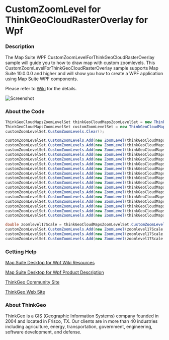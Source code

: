 # CustomZoomLevel for ThinkGeoCloudRasterOverlay for Wpf

### Description

The Map Suite WPF CustomZoomLevelForThinkGeoCloudRasterOverlay sample will guide you to how to draw map with custom zoomlevels. This CustomZoomLevelForThinkGeoCloudRasterOverlay sample supports Map Suite 10.0.0.0 and higher and will show you how to create a WPF application using Map Suite WPF components.

Please refer to [Wiki](http://wiki.thinkgeo.com/wiki/map_suite_desktop_for_wpf) for the details.

![Screenshot](https://github.com/ThinkGeo/CustomZoomLevelForThinkGeoCloudRasterOverlay-ForWpf/blob/master/Screenshot.gif)

### About the Code

``` csharp
ThinkGeoCloudMapsZoomLevelSet thinkGeoCloudMapsZoomLevelSet = new ThinkGeoCloudMapsZoomLevelSet();
ThinkGeoCloudMapsZoomLevelSet customZoomLevelSet = new ThinkGeoCloudMapsZoomLevelSet();
customZoomLevelSet.CustomZoomLevels.Clear();

customZoomLevelSet.CustomZoomLevels.Add(new ZoomLevel(thinkGeoCloudMapsZoomLevelSet.CustomZoomLevels[3].Scale));
customZoomLevelSet.CustomZoomLevels.Add(new ZoomLevel(thinkGeoCloudMapsZoomLevelSet.CustomZoomLevels[4].Scale));
customZoomLevelSet.CustomZoomLevels.Add(new ZoomLevel(thinkGeoCloudMapsZoomLevelSet.CustomZoomLevels[5].Scale));
customZoomLevelSet.CustomZoomLevels.Add(new ZoomLevel(thinkGeoCloudMapsZoomLevelSet.CustomZoomLevels[6].Scale));
customZoomLevelSet.CustomZoomLevels.Add(new ZoomLevel(thinkGeoCloudMapsZoomLevelSet.CustomZoomLevels[7].Scale));
customZoomLevelSet.CustomZoomLevels.Add(new ZoomLevel(thinkGeoCloudMapsZoomLevelSet.CustomZoomLevels[8].Scale));
customZoomLevelSet.CustomZoomLevels.Add(new ZoomLevel(thinkGeoCloudMapsZoomLevelSet.CustomZoomLevels[9].Scale));
customZoomLevelSet.CustomZoomLevels.Add(new ZoomLevel(thinkGeoCloudMapsZoomLevelSet.CustomZoomLevels[10].Scale));
customZoomLevelSet.CustomZoomLevels.Add(new ZoomLevel(thinkGeoCloudMapsZoomLevelSet.CustomZoomLevels[11].Scale));
customZoomLevelSet.CustomZoomLevels.Add(new ZoomLevel(thinkGeoCloudMapsZoomLevelSet.CustomZoomLevels[12].Scale));
customZoomLevelSet.CustomZoomLevels.Add(new ZoomLevel(thinkGeoCloudMapsZoomLevelSet.CustomZoomLevels[13].Scale));
customZoomLevelSet.CustomZoomLevels.Add(new ZoomLevel(thinkGeoCloudMapsZoomLevelSet.CustomZoomLevels[14].Scale));
customZoomLevelSet.CustomZoomLevels.Add(new ZoomLevel(thinkGeoCloudMapsZoomLevelSet.CustomZoomLevels[15].Scale));
customZoomLevelSet.CustomZoomLevels.Add(new ZoomLevel(thinkGeoCloudMapsZoomLevelSet.CustomZoomLevels[16].Scale));
customZoomLevelSet.CustomZoomLevels.Add(new ZoomLevel(thinkGeoCloudMapsZoomLevelSet.CustomZoomLevels[17].Scale));
customZoomLevelSet.CustomZoomLevels.Add(new ZoomLevel(thinkGeoCloudMapsZoomLevelSet.CustomZoomLevels[18].Scale));
customZoomLevelSet.CustomZoomLevels.Add(new ZoomLevel(thinkGeoCloudMapsZoomLevelSet.CustomZoomLevels[19].Scale));

double zoomlevel17Scale = thinkGeoCloudMapsZoomLevelSet.CustomZoomLevels[19].Scale;
customZoomLevelSet.CustomZoomLevels.Add(new ZoomLevel(zoomlevel17Scale / 2));
customZoomLevelSet.CustomZoomLevels.Add(new ZoomLevel(zoomlevel17Scale / 4));
customZoomLevelSet.CustomZoomLevels.Add(new ZoomLevel(zoomlevel17Scale / 8));
```

### Getting Help

[Map Suite Desktop for Wpf Wiki Resources](http://wiki.thinkgeo.com/wiki/map_suite_desktop_for_wpf)

[Map Suite Desktop for Wpf Product Description](https://thinkgeo.com/ui-controls#desktop-platforms)

[ThinkGeo Community Site](http://community.thinkgeo.com/)

[ThinkGeo Web Site](http://www.thinkgeo.com)

### About ThinkGeo

ThinkGeo is a GIS (Geographic Information Systems) company founded in 2004 and located in Frisco, TX. Our clients are in more than 40 industries including agriculture, energy, transportation, government, engineering, software development, and defense.

